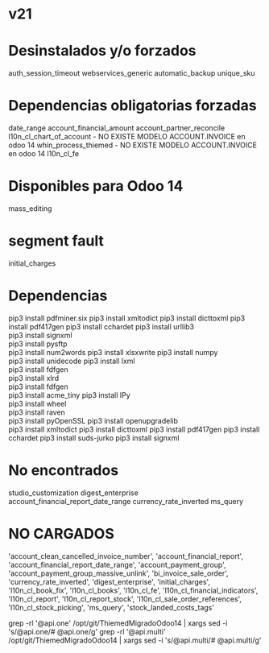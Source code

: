 # v21
# Desinstalados y/o forzados
auth_session_timeout
webservices_generic
automatic_backup
unique_sku

# Dependencias obligatorias forzadas
date_range
account_financial_amount
account_partner_reconcile
l10n_cl_chart_of_account - NO EXISTE MODELO ACCOUNT.INVOICE en odoo 14
whin_process_thiemed - NO EXISTE MODELO ACCOUNT.INVOICE en odoo 14
l10n_cl_fe

# Disponibles para Odoo 14
mass_editing

# segment fault
initial_charges



# Dependencias
pip3 install pdfminer.six
pip3 install xmltodict
pip3 install dicttoxml
pip3 install pdf417gen
pip3 install cchardet 
pip3 install urllib3  
pip3 install signxml  
pip3 install pysftp   
pip3 install num2words
pip3 install xlsxwrite
pip3 install numpy    
pip3 install unidecode
pip3 install lxml     
pip3 install fdfgen   
pip3 install xlrd     
pip3 install fdfgen   
pip3 install acme_tiny
pip3 install IPy      
pip3 install wheel    
pip3 install raven    
pip3 install pyOpenSSL
pip3 install openupgradelib   
pip3 install xmltodict
pip3 install dicttoxml
pip3 install pdf417gen
pip3 install cchardet
pip3 install suds-jurko
pip3 install signxml


# No encontrados
studio_customization
digest_enterprise
account_financial_report_date_range
currency_rate_inverted
ms_query

# NO CARGADOS
'account_clean_cancelled_invoice_number',
'account_financial_report',
'account_financial_report_date_range',
'account_payment_group',
'account_payment_group_massive_unlink',
'bi_invoice_sale_order',
'currency_rate_inverted',
'digest_enterprise',
'initial_charges',
'l10n_cl_book_fix',
'l10n_cl_books',
'l10n_cl_fe',
'l10n_cl_financial_indicators',
'l10n_cl_report',
'l10n_cl_report_stock',
'l10n_cl_sale_order_references',
'l10n_cl_stock_picking',
'ms_query',
'stock_landed_costs_tags'


grep -rl '@api.one' /opt/git/ThiemedMigradoOdoo14 | xargs sed -i 's/@api.one/# @api.one/g'
grep -rl '@api.multi' /opt/git/ThiemedMigradoOdoo14 | xargs sed -i 's/@api.multi/# @api.multi/g'

